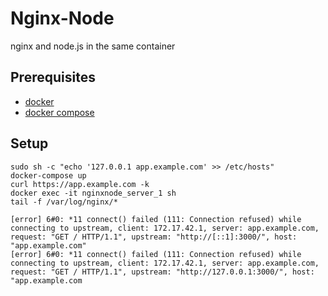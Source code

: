 # Nginx-Node

nginx and node.js in the same container

## Prerequisites

* [docker](https://docs.docker.com/installation/mac)
* [docker compose](https://docs.docker.com/compose/install)

## Setup

```
sudo sh -c "echo '127.0.0.1 app.example.com' >> /etc/hosts"
docker-compose up
curl https://app.example.com -k
docker exec -it nginxnode_server_1 sh
tail -f /var/log/nginx/*

[error] 6#0: *11 connect() failed (111: Connection refused) while connecting to upstream, client: 172.17.42.1, server: app.example.com, request: "GET / HTTP/1.1", upstream: "http://[::1]:3000/", host: "app.example.com"
[error] 6#0: *11 connect() failed (111: Connection refused) while connecting to upstream, client: 172.17.42.1, server: app.example.com, request: "GET / HTTP/1.1", upstream: "http://127.0.0.1:3000/", host: "app.example.com
```
